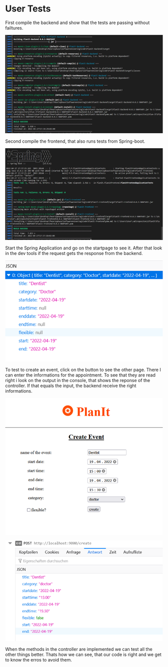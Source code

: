 # User Tests

First compile the backend and show that the tests are passing without failtures.

<!-- picture of tests here -->
![QUDC]

Second compile the frontend, that also runs tests from Spring-boot.

<!-- picture of frontend-->
![QUCD]

Start the Spring Application and go on the startpage to see it. After that look in the dev tools if the request gets the response from the backend.

<!-- picture response -->
![QUCA]

To test to create an event, click on the button to see the other page. There I can enter the informations for the appointment. To see that they are read right i look on the output in the console, that shows the reponse of the controller. If that equals the input, the backend receive the right informations. 

<!-- picture create with inputs -->
![QUCB]
<!-- picture console log -->
![QUCC]

When the methods in the controller are implemented we can test all the other things better. Thats how we can see, that our code is right and we get to know the erros to avoid them. 

<!-- pictures -->
[QUDC]: https://github.com/Jennif6r/PlanIt-Docs/blob/main/docs/Tests/img/mvnBackendTests.png
[QUCD]: https://github.com/Jennif6r/PlanIt-Docs/blob/main/docs/Tests/img/mvnFrontendTests.png
[QUCA]: https://github.com/Jennif6r/PlanIt-Docs/blob/main/docs/Tests/img/responseAppointment.png
[QUCB]: https://github.com/Jennif6r/PlanIt-Docs/blob/main/docs/Tests/img/createInput.png
[QUCC]: https://github.com/Jennif6r/PlanIt-Docs/blob/main/docs/Tests/img/responseCreate.png
